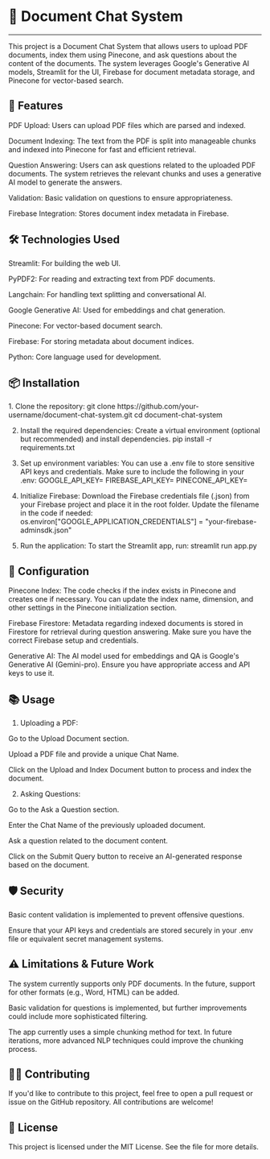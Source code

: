 <h1> 📄 Document Chat System </h1>
<hr>

This project is a Document Chat System that allows users to upload PDF documents, index them using Pinecone, and ask questions about the content of the documents. The system leverages Google's Generative AI models, Streamlit for the UI, Firebase for document metadata storage, and Pinecone for vector-based search.

<h2> 🚀 Features </h2> 

<p> PDF Upload: Users can upload PDF files which are parsed and indexed.</p>
<p> Document Indexing: The text from the PDF is split into manageable chunks and indexed into Pinecone for fast and efficient retrieval.</p>
<p> Question Answering: Users can ask questions related to the uploaded PDF documents. The system retrieves the relevant chunks and uses a generative AI model to generate the answers.</p>
<p> Validation: Basic validation on questions to ensure appropriateness.</p>
<p> Firebase Integration: Stores document index metadata in Firebase.</p>

<h2> 🛠️ Technologies Used </h2>

<p> Streamlit: For building the web UI.</p>
<p> PyPDF2: For reading and extracting text from PDF documents.</p>
<p> Langchain: For handling text splitting and conversational AI.</p>
<p> Google Generative AI: Used for embeddings and chat generation.</p>
<p> Pinecone: For vector-based document search.</p>
<p> Firebase: For storing metadata about document indices.</p>
<p> Python: Core language used for development.</p>

<h2> 📦 Installation </h2>

<p> 1. Clone the repository:
git clone https://github.com/your-username/document-chat-system.git
cd document-chat-system

2. Install the required dependencies: Create a virtual environment (optional but recommended) and install dependencies.
pip install -r requirements.txt

3. Set up environment variables: You can use a .env file to store sensitive API keys and credentials. Make sure to include the following in your .env:
GOOGLE_API_KEY=<Your Google API Key>
FIREBASE_API_KEY=<Your Firebase API Key>
PINECONE_API_KEY=<Your Pinecone API Key>

4. Initialize Firebase: Download the Firebase credentials file (.json) from your Firebase project and place it in the root folder. Update the filename in the code if needed:
os.environ["GOOGLE_APPLICATION_CREDENTIALS"] = "your-firebase-adminsdk.json"

5. Run the application: To start the Streamlit app, run:
streamlit run app.py </p>

<h2> 🔧 Configuration </h2>
<p> Pinecone Index: The code checks if the index exists in Pinecone and creates one if necessary. You can update the index name, dimension, and other settings in the Pinecone initialization section.</p>

<p> Firebase Firestore: Metadata regarding indexed documents is stored in Firestore for retrieval during question answering. Make sure you have the correct Firebase setup and credentials. </p>

<p> Generative AI: The AI model used for embeddings and QA is Google's Generative AI (Gemini-pro). Ensure you have appropriate access and API keys to use it.</p>

<h2> 📚 Usage </h2>

1. Uploading a PDF:

<p> Go to the Upload Document section. </p>
<p> Upload a PDF file and provide a unique Chat Name. </p>
<p> Click on the Upload and Index Document button to process and index the document.</p>

2. Asking Questions:
<p> Go to the Ask a Question section.</p>
<p> Enter the Chat Name of the previously uploaded document. </p>
<p> Ask a question related to the document content.</p>
<p> Click on the Submit Query button to receive an AI-generated response based on the document. </p>

<h2> 🛡️ Security </h2>
<p> Basic content validation is implemented to prevent offensive questions.</p>
<p> Ensure that your API keys and credentials are stored securely in your .env file or equivalent secret management systems. </p>

<h2> ⚠️ Limitations & Future Work </h2>

<p> The system currently supports only PDF documents. In the future, support for other formats (e.g., Word, HTML) can be added.</p>
<p> Basic validation for questions is implemented, but further improvements could include more sophisticated filtering. </p>
<p> The app currently uses a simple chunking method for text. In future iterations, more advanced NLP techniques could improve the chunking process. </p>

<h2> 🧑‍💻 Contributing </h2>
<p>If you'd like to contribute to this project, feel free to open a pull request or issue on the GitHub repository. All contributions are welcome!</p>

<h2> 📝 License </h2>
<p>This project is licensed under the MIT License. See the <c LICENSE> file for more details.</c>


